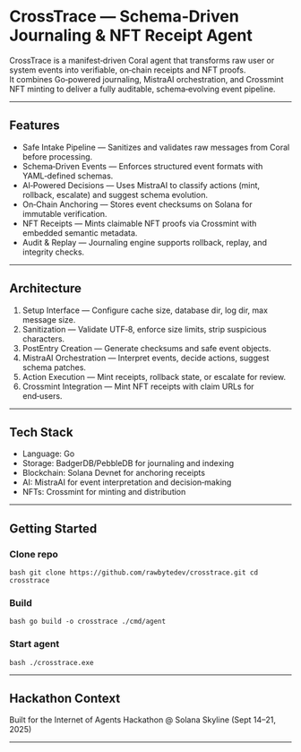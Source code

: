 # CrossTrace — Schema‑Driven Journaling & NFT Receipt Agent
CrossTrace is a manifest‑driven Coral agent that transforms raw user or system events into verifiable, on‑chain receipts and NFT proofs.  
It combines Go‑powered journaling, MistraAI orchestration, and Crossmint NFT minting to deliver a fully auditable, schema‑evolving event pipeline.

---

## Features

- Safe Intake Pipeline — Sanitizes and validates raw messages from Coral before processing.
- Schema‑Driven Events — Enforces structured event formats with YAML‑defined schemas.
- AI‑Powered Decisions — Uses MistraAI to classify actions (mint, rollback, escalate) and suggest schema evolution.
- On‑Chain Anchoring — Stores event checksums on Solana for immutable verification.
- NFT Receipts — Mints claimable NFT proofs via Crossmint with embedded semantic metadata.
- Audit & Replay — Journaling engine supports rollback, replay, and integrity checks.

---

## Architecture

1. Setup Interface — Configure cache size, database dir, log dir, max message size.
2. Sanitization — Validate UTF‑8, enforce size limits, strip suspicious characters.
3. PostEntry Creation — Generate checksums and safe event objects.
4. MistraAI Orchestration — Interpret events, decide actions, suggest schema patches.
5. Action Execution — Mint receipts, rollback state, or escalate for review.
6. Crossmint Integration — Mint NFT receipts with claim URLs for end‑users.

---

## Tech Stack

- Language: Go
- Storage: BadgerDB/PebbleDB for journaling and indexing
- Blockchain: Solana Devnet for anchoring receipts
- AI: MistraAI for event interpretation and decision‑making
- NFTs: Crossmint for minting and distribution

---

## Getting Started

### Clone repo

`bash
git clone https://github.com/rawbytedev/crosstrace.git
cd crosstrace
`

### Build

`bash
go build -o crosstrace ./cmd/agent
`

### Start agent

`bash
./crosstrace.exe
`

---

## Hackathon Context

Built for the Internet of Agents Hackathon @ Solana Skyline (Sept 14–21, 2025)

---
